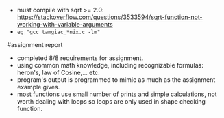 - must compile with sqrt >= 2.0: https://stackoverflow.com/questions/3533594/sqrt-function-not-working-with-variable-arguments
- `eg "gcc tamgiac_*nix.c -lm"`


#assignment report

- completed 8/8 requirements for assignment.
- using common math knowledge, including recognizable formulas: heron's, law of Cosine,... etc.
- program's output is programmed to mimic as much as the assignment example gives.
- most functions use small number of prints and simple calculations, not worth dealing with loops so loops are only used in shape checking function.